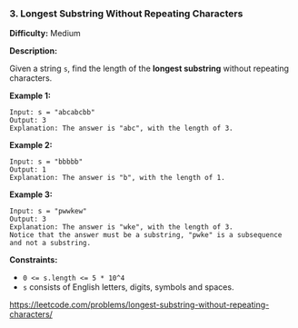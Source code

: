 ### 3. Longest Substring Without Repeating Characters

**Difficulty:** Medium

**Description:**

Given a string `s`, find the length of the **longest substring** without repeating characters.

**Example 1:**
    
    Input: s = "abcabcbb"
    Output: 3
    Explanation: The answer is "abc", with the length of 3.

**Example 2:**

    Input: s = "bbbbb"
    Output: 1
    Explanation: The answer is "b", with the length of 1.

**Example 3:**
    
    Input: s = "pwwkew"
    Output: 3
    Explanation: The answer is "wke", with the length of 3.
    Notice that the answer must be a substring, "pwke" is a subsequence and not a substring.

**Constraints:**
- `0 <= s.length <= 5 * 10^4`
- `s` consists of English letters, digits, symbols and spaces.

https://leetcode.com/problems/longest-substring-without-repeating-characters/

